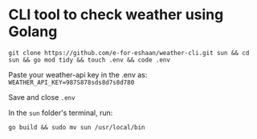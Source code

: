 # CLI tool to check weather using Golang

```
git clone https://github.com/e-for-eshaan/weather-cli.git sun && cd sun && go mod tidy && touch .env && code .env
```

Paste your weather-api key in the .env as:
`WEATHER_API_KEY=987S878sds8d7s8d780`

Save and close `.env`

In the `sun` folder's terminal, run:

```
go build && sudo mv sun /usr/local/bin
```
